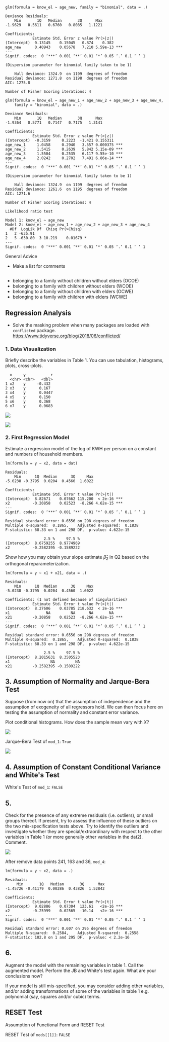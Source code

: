 
```
glm(formula = know_el ~ age_new, family = "binomial", data = .)

Deviance Residuals:
    Min       1Q   Median       3Q      Max  
-1.9629   0.5611   0.6760   0.8085   1.1221  

Coefficients:
            Estimate Std. Error z value Pr(>|z|)    
(Intercept)  0.13145    0.15045   0.874    0.382    
age_new      0.40943    0.05678   7.210 5.59e-13 ***
---
Signif. codes:  0 ‘***’ 0.001 ‘**’ 0.01 ‘*’ 0.05 ‘.’ 0.1 ‘ ’ 1

(Dispersion parameter for binomial family taken to be 1)

    Null deviance: 1324.9  on 1199  degrees of freedom
Residual deviance: 1271.8  on 1198  degrees of freedom
AIC: 1275.8

Number of Fisher Scoring iterations: 4
```

```
glm(formula = know_el ~ age_new_1 + age_new_2 + age_new_3 + age_new_4,
    family = "binomial", data = .)

Deviance Residuals:
    Min       1Q   Median       3Q      Max  
-1.9364   0.5771   0.7147   0.7175   1.3141  

Coefficients:
            Estimate Std. Error z value Pr(>|z|)    
(Intercept)  -0.3159     0.2223  -1.421 0.155311    
age_new_1     1.0458     0.2940   3.557 0.000375 ***
age_new_2     1.5415     0.2639   5.842 5.15e-09 ***
age_new_3     1.5504     0.2535   6.117 9.55e-10 ***
age_new_4     2.0242     0.2702   7.491 6.86e-14 ***
---
Signif. codes:  0 ‘***’ 0.001 ‘**’ 0.01 ‘*’ 0.05 ‘.’ 0.1 ‘ ’ 1

(Dispersion parameter for binomial family taken to be 1)

    Null deviance: 1324.9  on 1199  degrees of freedom
Residual deviance: 1261.6  on 1195  degrees of freedom
AIC: 1271.6

Number of Fisher Scoring iterations: 4
```

```
Likelihood ratio test

Model 1: know_el ~ age_new
Model 2: know_el ~ age_new_1 + age_new_2 + age_new_3 + age_new_4
  #Df  LogLik Df  Chisq Pr(>Chisq)  
1   2 -635.91                       
2   5 -630.80  3 10.219    0.01679 *
---
Signif. codes:  0 ‘***’ 0.001 ‘**’ 0.01 ‘*’ 0.05 ‘.’ 0.1 ‘ ’ 1
```

General Advice
- Make a list for comments

##

- belonging to a family without children without elders (OCOE)
- belonging to a family with children without elders (WCOE)
- belonging to a family without children with elders (OCWE)
- belonging to a family with children with elders (WCWE)

## Regression Analysis

- Solve the masking problem when many packages are loaded with `conflicted` package. https://www.tidyverse.org/blog/2018/06/conflicted/

### 1. Data Visualization

Briefly describe the variables in Table 1. You can use tabulation, histograms, plots, cross-plots.

```
  x     y           r
  <chr> <chr>   <dbl>
1 x2    y     -0.432
2 x3    y      0.167
3 x4    y      0.0447
4 x5    y      0.150
5 x6    y      0.368
6 x7    y      0.0683
```

![](./images/2.png)

![](./images/3.png)

### 2. First Regression Model

Estimate a regression model of the log of KWH per person on a constant and numbers of household members.

```
lm(formula = y ~ x2, data = dat)

Residuals:
    Min      1Q  Median      3Q     Max
-5.0238 -0.3795  0.0204  0.4560  1.6022

Coefficients:
            Estimate Std. Error t value Pr(>|t|)    
(Intercept)  8.82671    0.07662 115.200  < 2e-16 ***
x2          -0.20858    0.02523  -8.266 4.62e-15 ***
---
Signif. codes:  0 ‘***’ 0.001 ‘**’ 0.01 ‘*’ 0.05 ‘.’ 0.1 ‘ ’ 1

Residual standard error: 0.6556 on 298 degrees of freedom
Multiple R-squared:  0.1865,	Adjusted R-squared:  0.1838
F-statistic: 68.33 on 1 and 298 DF,  p-value: 4.622e-15
```

```
                 2.5 %     97.5 %
(Intercept)  8.6759255  8.9774969
x2          -0.2582395 -0.1589222
```

Show how you may obtain your slope estimate $\widehat{\beta}_{2}$ in Q2 based on the orthogonal reparameterization.

```
lm(formula = y ~ x1 + x21, data = .)

Residuals:
    Min      1Q  Median      3Q     Max
-5.0238 -0.3795  0.0204  0.4560  1.6022

Coefficients: (1 not defined because of singularities)
            Estimate Std. Error t value Pr(>|t|)    
(Intercept)  8.27606    0.03785 218.632  < 2e-16 ***
x1                NA         NA      NA       NA    
x21         -0.20858    0.02523  -8.266 4.62e-15 ***
---
Signif. codes:  0 ‘***’ 0.001 ‘**’ 0.01 ‘*’ 0.05 ‘.’ 0.1 ‘ ’ 1

Residual standard error: 0.6556 on 298 degrees of freedom
Multiple R-squared:  0.1865,	Adjusted R-squared:  0.1838
F-statistic: 68.33 on 1 and 298 DF,  p-value: 4.622e-15
```

```
                 2.5 %     97.5 %
(Intercept)  8.2015631  8.3505523
x1                  NA         NA
x21         -0.2582395 -0.1589222
```

## 3. Assumption of Normality and Jarque-Bera Test

Suppose (from now on) that the assumption of independence and the assumption of exogeneity of all regressors hold. We can then focus here on testing the assumption of normality and constant error variance.

Plot conditional histograms. How does the sample mean vary with $X$?

![](./images/4.png)

Jarque-Bera Test of `mod_1`: `True`

![](./images/7.png)

## 4. Assumption of Constant Conditional Variance and White's Test

White's Test of `mod_1`: `FALSE`

## 5.

Check for the presence of any extreme residuals (i.e. outliers), or small groups thereof. If present, try to assess the influence of these outliers on the two mis-specification tests above. Try to identify the outliers and investigate whether they are special/extraordinary with respect to the other variables in Table 1 (or more generally other variables in the dat2). Comment.

![](./images/6.png)

After remove data points 241, 163 and 36, `mod_4`:

```
lm(formula = y ~ x2, data = .)

Residuals:
     Min       1Q   Median       3Q      Max
-1.45726 -0.41179  0.00286  0.43826  1.52842

Coefficients:
            Estimate Std. Error t value Pr(>|t|)    
(Intercept)  9.02886    0.07304  123.61   <2e-16 ***
x2          -0.25999    0.02565  -10.14   <2e-16 ***
---
Signif. codes:  0 ‘***’ 0.001 ‘**’ 0.01 ‘*’ 0.05 ‘.’ 0.1 ‘ ’ 1

Residual standard error: 0.607 on 295 degrees of freedom
Multiple R-squared:  0.2584,	Adjusted R-squared:  0.2558
F-statistic: 102.8 on 1 and 295 DF,  p-value: < 2.2e-16
```

## 6.

Augment the model with the remaining variables in table 1. Call the augmented model. Perform the JB and White's test again. What are your conclusions now?



If your model is still mis-specified, you may consider adding other variables, and/or adding transformations of some of the variables in table 1 e.g. polynomial (say, squares and/or cubic) terms.

## RESET Test

Assumption of Functional Form and RESET Test

RESET Test of `mods[[1]]`: `FALSE`
